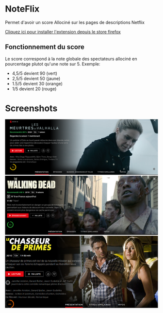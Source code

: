 # NoteFlix
Permet d'avoir un score Allociné sur les pages de descriptions Netflix

[Cliquez ici pour installer l'extension depuis le store firefox](https://addons.mozilla.org/fr/firefox/addon/noteflix/)

## Fonctionnement du score
Le score correspond à la note globale des spectateurs allociné en pourcentage plutot qu'une note sur 5.
Exemple: 
- 4,5/5 devient 90 (vert)
- 2,5/5 devient 50 (jaune)
- 1.5/5 devient 30 (orange)
- 1/5 devient 20 (rouge)

# Screenshots

![](images/screenshots/1.png)
![](images/screenshots/2.png)
![](images/screenshots/3.png)
